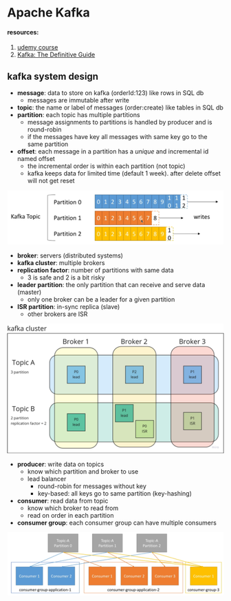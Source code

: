 # Apache Kafka

#### resources:
1. [udemy course](https://www.udemy.com/course/apache-kafka/)
2. [Kafka: The Definitive Guide](https://www.amazon.com/Kafka-Definitive-Real-Time-Stream-Processing/dp/1491936169)

## kafka system design
* **message**: data to store on kafka (orderId:123) like rows in SQL db
  * messages are immutable after write
* **topic**: the name or label of messages (order:create) like tables in SQL db
* **partition**: each topic has multiple partitions
  * message assignments to partitions is handled by producer and is round-robin
  * if the messages have key all messages with same key go to the same partition
* **offset**: each message in a partition has a _unique_ and incremental id named offset
  * the incremental order is within each partition (not topic)
  * kafka keeps data for limited time (default 1 week). after delete offset will not get reset

![np](static/topic-partition-offset.png)

* **broker**: servers (distributed systems)
* **kafka cluster**: multiple brokers
* **replication factor**: number of partitions with same data
  * 3 is safe and 2 is a bit risky
* **leader partition**: the only partition that can receive and serve data (master)
  * only one broker can be a leader for a given partition
* **ISR partition**: in-sync replica (slave)
  * other brokers are ISR

![np](static/cluster-broker.png)

* **producer**: write data on topics
  * know which partition and broker to use
  * lead balancer
    * round-robin for messages without key
    * key-based: all keys go to same partition (key-hashing)
* **consumer**: read data from topic
  * know which broker to read from
  * read on order in each partition
* **consumer group**: each consumer group can have multiple consumers

![np](static/consumer-groups.png)
